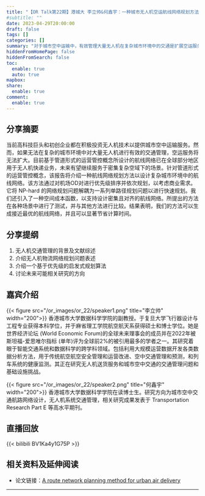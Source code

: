 ```yaml
---
title: "【OR Talk第22期】港城大 李立帅&何鑫宇：一种城市无人机空运航线网络规划方法"
#subtitle: ""
date: 2023-04-29T20:00:00
draft: false
tags: []
categories: []
summary: "对于城市空中运输中，有效管理大量无人机在复杂城市环境中的交通是扩展空运服务的关键。我们提出一种通过优先级排序和解耦NP-hard问题的方法，以快速规划复杂城市环境中的航线网络，并引入空间成本函数以设计密集对齐的航线网络。测试结果显示，该方法生成的航线网络接近最优且节省计算时间。"
hiddenFromHomePage: false
hiddenFromSearch: false
toc:
  enable: true
  auto: true
mapbox:
share:
  enable: true
comment:
  enable: true
---
```



## 分享摘要
当前高科技巨头和初创企业都在积极投资无人机技术以提供城市空中运输服务。然而，如果无法在复杂的城市环境中对大量无人机进行有效的交通管理，空运服务将无法扩大。目前基于管道形式的运营管控概念所设计的航线网络已在全球部分地区用于无人机快递业务，未来有望继续服务于密集复杂空域下的场景。针对管道形式的运营管控概念，该报告将介绍一种航线网络规划方法以设计复杂城市环境中的航线网络。该方法通过对机场OD对进行优先级排序并依次规划，以考虑商业需求。它将 NP-hard 的网络规划问题解耦为一系列单路径规划问题以进行快速规划。我们还引入了一种空间成本函数，以支持设计密集且对齐的航线网络。所提出的方法在各种场景中进行了测试，并与其他方法进行比较。结果表明，我们的方法可以生成接近最优的航线网络，并且可以显著节省计算时间。


## 分享提纲
1. 无人机交通管理的背景及文献综述
2. 介绍无人机物流网络规划问题表述
3. 介绍一个基于优先级的启发式规划算法
4. 讨论未来可能相关研究的方向 


## 嘉宾介绍
{{< figure src="/or_images/or_22/speaker1.png" title="李立帅" width="200">}}
香港城市大学数据科学学院的副教授。于复旦大学飞行器设计与工程专业获得本科学位，并于麻省理工学院航空航天系获得硕士和博士学位。她是世界经济论坛 (World Economic Forum)的全球未来理事会的成员并在2022年被斯坦福-爱思唯尔指标 (单年)评为全球前2%的被引用最多的学者之一。其研究着眼于智能交通系统和数据科学的跨学科领域。包括利用大规模运营数据开发各类数据分析方法，用于传统航空航空安全管理和运营改进、空中交通管理和预测，和列车系统的健康监测。其正在研究无人机送货服务和城市空中交通的交通管理问题和基础设施挑战。 


{{< figure src="/or_images/or_22/speaker2.png" title="何鑫宇" width="200">}}
香港城市大学数据科学学院在读博士生。研究方向为城市空中交通航路网络设计，无人机系统交通管理，相关研究成果发表于 Transportation Research Part E 等高水平期刊。


## 直播回放
{{< bilibili BV1Ka4y1G75P >}}

## 相关资料及延伸阅读
- 论文链接：[A route network planning method for urban air delivery](https://doi.org/10.1016/j.tre.2022.102872)

---
 
